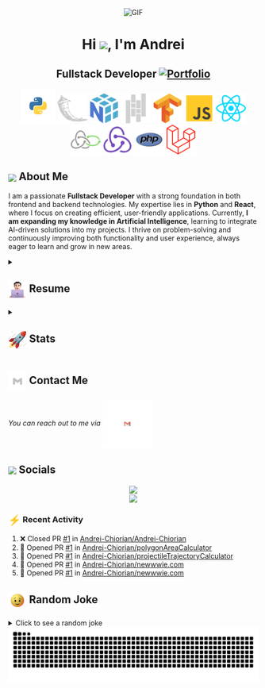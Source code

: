 <div align="center">
 <img alt="GIF" src="https://andreiwebdevelopment.es/img/logo-new.png" width="310" />
</div>

<h1 align="center">Hi <img src="https://i.gifer.com/4SHX.gif" width="28px"/>, I'm Andrei</h1>

<h2 align="center"> 
  Fullstack Developer
  <a href="https://andreiwebdevelopment.es/" target="_blank">
    <img src="https://img.shields.io/badge/AWD-Portfolio-543DE0?style=for-the-badge&logo=https://andreiwebdevelopment.es/img/logo-new.png&logoColor=white" alt="Portfolio" style="height:22px;">
  </a>
</h2>


<div align="center">
 <img alt="GIF" src="https://github.com/Andrei-Chiorian/Andrei-Chiorian/blob/7b25906d83257cfb8631794da84ace5d2a862c9d/blob/main/icons/python.svg" width="70" />
 <img alt="GIF" src="https://github.com/Andrei-Chiorian/Andrei-Chiorian/blob/56b54f10b4a44072e96a190fafb8aacc4267afd6/blob/main/icons/flask.svg" width="60" />
 <img alt="GIF" src="https://github.com/Andrei-Chiorian/Andrei-Chiorian/blob/7b25906d83257cfb8631794da84ace5d2a862c9d/blob/main/icons/numpy.svg" width="60" />
 <img alt="GIF" src="https://github.com/Andrei-Chiorian/Andrei-Chiorian/blob/56b54f10b4a44072e96a190fafb8aacc4267afd6/blob/main/icons/pandas.svg" width="60" />
 <img alt="GIF" src="https://github.com/Andrei-Chiorian/Andrei-Chiorian/blob/7b25906d83257cfb8631794da84ace5d2a862c9d/blob/main/icons/tensorflow.svg" width="60" />
 <img alt="GIF" src="https://github.com/Andrei-Chiorian/Andrei-Chiorian/blob/7b25906d83257cfb8631794da84ace5d2a862c9d/blob/main/icons/js.svg" width="60" />
 <img alt="GIF" src="https://github.com/Andrei-Chiorian/Andrei-Chiorian/blob/7b25906d83257cfb8631794da84ace5d2a862c9d/blob/main/icons/react.svg" width="60" />
 <img alt="GIF" src="https://github.com/Andrei-Chiorian/Andrei-Chiorian/blob/7b25906d83257cfb8631794da84ace5d2a862c9d/blob/main/icons/redux-saga.svg" width="60" />
 <img alt="GIF" src="https://github.com/Andrei-Chiorian/Andrei-Chiorian/blob/7b25906d83257cfb8631794da84ace5d2a862c9d/blob/main/icons/redux.svg" width="60" />
 <img alt="GIF" src="https://github.com/Andrei-Chiorian/Andrei-Chiorian/blob/11b3760716992b7e02988fc17207e17bd59f8095/blob/main/icons/php.svg" width="60" />
 <img alt="GIF" src="https://github.com/Andrei-Chiorian/Andrei-Chiorian/blob/11b3760716992b7e02988fc17207e17bd59f8095/blob/main/icons/laravel.svg" width="60" />
</div>

## <img align ='center' src="https://i.giphy.com/media/v1.Y2lkPTc5MGI3NjExdjh2dDM4bDhyYzM5NmppaHJ6dG56Mmh3bTkyanFkdWRvZ3R1cGoycSZlcD12MV9pbnRlcm5hbF9naWZfYnlfaWQmY3Q9ZQ/LOnt6uqjD9OexmQJRB/giphy.gif" width="37" /> About Me

I am a passionate **Fullstack Developer** with a strong foundation in both frontend and backend technologies. My expertise lies in **Python** and **React**, where I focus on creating efficient, user-friendly applications. Currently, **I am expanding my knowledge in Artificial Intelligence**, learning to integrate AI-driven solutions into my projects. I thrive on problem-solving and continuously improving both functionality and user experience, always eager to learn and grow in new areas.

<details>
    <summary>
       <h2> 
         <img align="center" src="https://github.com/Andrei-Chiorian/Andrei-Chiorian/blob/0db0e15ceeb4ae669e3520d0301ca8e1d4c6574b/blob/main/icons/about.png" width="37" /> 
       Resume
       </h2>
   </summary>



## <img align ='center' src="https://github.com/Andrei-Chiorian/Andrei-Chiorian/blob/2e427a5c79d477f3b1f81b3a4689ae595d018342/blob/main/icons/academics.gif" width="37" /> Academics 
<span><img src="https://img.shields.io/badge/FPII-Alfonso X El Sabio-1877F2?style=for-the-badge"></span>
<span><img src="https://img.shields.io/badge/GPA-8.39/10-EFEEE9?style=for-the-badge"></span>



## <img align ='center' src="https://github.com/Andrei-Chiorian/Andrei-Chiorian/blob/2e427a5c79d477f3b1f81b3a4689ae595d018342/blob/main/icons/experience.gif" width="37" /> Tech Experience


- **Full Stack Developer** at Sports Innovation Academy (Remote) | Apr 2023 - Oct 2024
    - Design and implementation of the database using MySQL.
    - Creation of a REST API with Python and Flask, employing the blueprint architecture and the DAO (Data Access Object) pattern for data management.
    - Development of the frontend with React.js, utilizing Redux and Redux-Saga for advanced state management and handling asynchronicity.
    - Parallel maintenance of a WordPress website, including the creation of custom PHP functions for user management.

- **Full Stack Developer** at Freelance (Remote) | Jan 2024 - Oct 2024
    - Collaborating with Eduardo Neila Calzado on the development of "Roommates," an app designed to simplify task and shopping management in shared living spaces.
    - Building the backend using Python and Flask.
    - Developing the frontend with React Native.
    - Automating processes like expense splitting, household task organization, and shopping tracking to improve roommate relationships and financial management.
    - Excited to contribute to the project from its early stages to full implementation, with the goal of making "Roommates" a valuable tool for those living in shared spaces.


  

## <img align ='center' src="https://github.com/Andrei-Chiorian/Andrei-Chiorian/blob/2e427a5c79d477f3b1f81b3a4689ae595d018342/blob/main/icons/techstack.gif" width="37" /> Tech Stack
    
#### Languages
![Python](https://img.shields.io/badge/python-3670A0?style=for-the-badge&logo=python&logoColor=ffdd54)
![Java](https://img.shields.io/badge/java-%23ED8B00.svg?style=for-the-badge&logo=java&logoColor=white)
![JavaScript](https://img.shields.io/badge/javascript-%23323330.svg?style=for-the-badge&logo=javascript&logoColor=%23F7DF1E)
![PHP](https://img.shields.io/badge/react-%2320232a.svg?style=for-the-badge&logo=php&logoColor=%2361DAFB) 
![CSS3](https://img.shields.io/badge/css3-%231572B6.svg?style=for-the-badge&logo=css3&logoColor=white) 
![HTML5](https://img.shields.io/badge/html5-%23E34F26.svg?style=for-the-badge&logo=html5&logoColor=white)    

#### Libraries/Frameworks
![MongoDB](https://img.shields.io/badge/MongoDB-%234ea94b.svg?style=for-the-badge&logo=mongodb&logoColor=white) 
![MySQL](https://img.shields.io/badge/mysql-%2300f.svg?style=for-the-badge&logo=mysql&logoColor=white) 
![Bootstrap](https://img.shields.io/badge/bootstrap-%23563D7C.svg?style=for-the-badge&logo=bootstrap&logoColor=white)
![TailwindCSS](https://img.shields.io/badge/tailwindcss-%2338B2AC.svg?style=for-the-badge&logo=tailwind-css&logoColor=white)  
![React](https://img.shields.io/badge/react-%2320232a.svg?style=for-the-badge&logo=react&logoColor=%2361DAFB)
![Flask](https://img.shields.io/badge/react-%2320232a.svg?style=for-the-badge&logo=flask&logoColor=%2361DAFB)
![Tensorflow](https://img.shields.io/badge/tensorflow-%23563D7C.svg?style=for-the-badge&logo=tensorflow&logoColor=%2361DAFB)
![Numpy](https://img.shields.io/badge/numpy-%234ea94b.svg?style=for-the-badge&logo=numpy&logoColor=%2361DAFB)
![Pandas](https://img.shields.io/badge/pandas-%2320232a.svg?style=for-the-badge&logo=pandas&logoColor=%2361DAFB)

#### Deployment
![AWS](https://img.shields.io/badge/AWS-%23FF9900.svg?style=for-the-badge&logo=amazonwebservices&logoColor=white) 
![Netlify](https://img.shields.io/badge/netlify-%23000000.svg?style=for-the-badge&logo=netlify&logoColor=#00C7B7) 
![Heroku](https://img.shields.io/badge/heroku-%23430098.svg?style=for-the-badge&logo=heroku&logoColor=white) 
![Vercel](https://img.shields.io/badge/vercel-%23000000.svg?style=for-the-badge&logo=vercel&logoColor=white)

 #### Tools
![Arduino](https://img.shields.io/badge/-Arduino-00979D?style=for-the-badge&logo=Arduino&logoColor=white)
![VSCode](https://img.shields.io/badge/vscode-%23ED8B00.svg?style=for-the-badge&logo=vscode&logoColor=white)
![PyCharm](https://img.shields.io/badge/pycharm-%231572B6.svg?style=for-the-badge&logo=pycharm&logoColor=white)
![Figma](https://img.shields.io/badge/figma-%23F24E1E.svg?style=for-the-badge&logo=figma&logoColor=white)   


</details>
 
<details>
<summary><h2> <img align="center" src="https://github.com/Andrei-Chiorian/Andrei-Chiorian/blob/2e427a5c79d477f3b1f81b3a4689ae595d018342/blob/main/icons/stats.gif" width="37"/> Stats</h2></summary> 

![](https://github-readme-stats.vercel.app/api?username=Andrei-Chiorian&theme=tokyonight&hide_border=false&include_all_commits=true&count_private=true)<br/>
![](https://github-readme-streak-stats.herokuapp.com/?user=Andrei-Chiorian&theme=tokyonight&hide_border=false)<br/>
![](https://github-readme-stats.vercel.app/api/top-langs/?username=Andrei-Chiorian&theme=tokyonight&hide_border=false&include_all_commits=true&count_private=false&layout=compact)
<br/>

![](https://github-readme-activity-graph.vercel.app/graph?username=Andrei-Chiorian&theme=tokyo-night)
   
</details>

<div>

## <img align ='center' src="https://github.com/Andrei-Chiorian/Andrei-Chiorian/blob/90fcb1ec06c12e8e55a5c82f6465d628c9588163/blob/main/icons/Contact.gif" width="37" /> Contact Me
<p>
    <i>You can reach out to me via</i>
    <a href="mailto:achiorian23@yahoo.com">
    <img align="center" src="https://github.com/Andrei-Chiorian/Andrei-Chiorian/blob/90fcb1ec06c12e8e55a5c82f6465d628c9588163/blob/main/icons/Gmail.gif" width="100"/>
    </a>
</p>
</div>
<div>

## <img align ='center' src="https://i.giphy.com/media/v1.Y2lkPTc5MGI3NjExaGtqdDdwN2oyNWJ4czlncHBkamJxaHcxYmVmcXY3a3I3MjRmYjBrbCZlcD12MV9pbnRlcm5hbF9naWZfYnlfaWQmY3Q9ZQ/kmUvauX8TMWg0OsqKW/giphy.gif" width="37" /> Socials

<div style="display: flex; flex-direction: column; justify-content: center; align-items: center; ">  
  <a href="https://linkedin.com/in/parthjohri07">
     <img align="center" src="https://andreiwebdevelopment.es/img/logo-new.png" width="50" />
  </a>
  <a href="https://andreiwebdevelopment.es/">
    <img align="center" src="https://github.com/ParthJohri/ParthJohri/blob/readME/icons/Quora.gif" width="70"/>
  </a>
</div>  
</div>

### <img align="center" src="https://github.com/Andrei-Chiorian/Andrei-Chiorian/blob/016aaec567e41f2fa9ca260f9fed63d2a6c8a3ad/blob/main/icons/activity.gif"  width="25"/> Recent Activity

<!--START_SECTION:activity-->
1. ❌ Closed PR [#1](https://github.com/Andrei-Chiorian/Andrei-Chiorian/pull/1) in [Andrei-Chiorian/Andrei-Chiorian](https://github.com/Andrei-Chiorian/Andrei-Chiorian)
2. 💪 Opened PR [#1](https://github.com/Andrei-Chiorian/Andrei-Chiorian/pull/1) in [Andrei-Chiorian/polygonAreaCalculator](https://github.com/ParthJohri/ParthJohri)
3. 💪 Opened PR [#1](https://github.com/Andrei-Chiorian/Andrei-Chiorian/pull/1) in [Andrei-Chiorian/projectileTrajectoryCalculator](https://github.com/newwwie/newwwie.com)
4. 💪 Opened PR [#1](https://github.com/newwwie/newwwie.com/pull/128) in [Andrei-Chiorian/newwwie.com](https://github.com/newwwie/newwwie.com)
5. 💪 Opened PR [#1](https://github.com/newwwie/newwwie.com/issues/126#issuecomment-2242632304) in [Andrei-Chiorian/newwwie.com](https://github.com/newwwie/newwwie.com)
<!--END_SECTION:activity-->


## <img align ='center' src='https://github.com/Andrei-Chiorian/Andrei-Chiorian/blob/785c78033a3d7e1181485a4ec7a0aad6ccbfb1cf/blob/main/icons/joke.gif' width ='37' /> Random Joke 

<details>
  <summary>Click to see a random joke</summary>
  <div align="center">
   
  ![Jokes Card](https://readme-jokes.vercel.app/api?theme=halloween)
  
  </div>
</details>

<div align="center">
  <picture>
    <source media="(prefers-color-scheme: dark)" srcset="https://github.com/ParthJohri/ParthJohri/blob/output/github-contribution-grid-snake-dark.svg">
    <source media="(prefers-color-scheme: light)" srcset="https://github.com/ParthJohri/ParthJohri/blob/output/github-contribution-grid-snake.svg">
    <img alt="github contribution grid snake animation" src="https://github.com/ParthJohri/ParthJohri/blob/output/github-contribution-grid-snake.svg">
  </picture>
</div>
